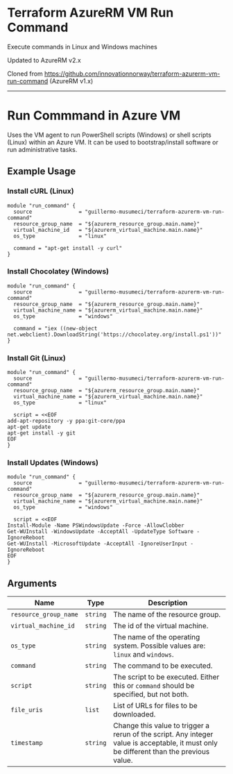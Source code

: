 # Terraform AzureRM VM Run Command
Execute commands in Linux and Windows machines

Updated to AzureRM v2.x

Cloned from https://github.com/innovationnorway/terraform-azurerm-vm-run-command (AzureRM v1.x)

-----------

# Run Commmand in Azure VM

Uses the VM agent to run PowerShell scripts (Windows) or shell scripts (Linux) within an Azure VM. It can be used to bootstrap/install software or run administrative tasks.

## Example Usage

### Install cURL (Linux)

```hcl
module "run_command" {
  source               = "guillermo-musumeci/terraform-azurerm-vm-run-command"
  resource_group_name  = "${azurerm_resource_group.main.name}"
  virtual_machine_id   = "${azurerm_virtual_machine.main.name}"
  os_type              = "linux"

  command = "apt-get install -y curl"
}
```

### Install Chocolatey (Windows)

```hcl
module "run_command" {
  source               = "guillermo-musumeci/terraform-azurerm-vm-run-command"
  resource_group_name  = "${azurerm_resource_group.main.name}"
  virtual_machine_name = "${azurerm_virtual_machine.main.name}"
  os_type              = "windows"

  command = "iex ((new-object net.webclient).DownloadString('https://chocolatey.org/install.ps1'))"
}
```

### Install Git (Linux)

```hcl
module "run_command" {
  source               = "guillermo-musumeci/terraform-azurerm-vm-run-command"
  resource_group_name  = "${azurerm_resource_group.main.name}"
  virtual_machine_name = "${azurerm_virtual_machine.main.name}"
  os_type              = "linux"

  script = <<EOF
add-apt-repository -y ppa:git-core/ppa
apt-get update
apt-get install -y git
EOF
}
```

### Install Updates (Windows)

```hcl
module "run_command" {
  source               = "guillermo-musumeci/terraform-azurerm-vm-run-command"
  resource_group_name  = "${azurerm_resource_group.main.name}"
  virtual_machine_name = "${azurerm_virtual_machine.main.name}"
  os_type              = "windows"

  script = <<EOF
Install-Module -Name PSWindowsUpdate -Force -AllowClobber
Get-WUInstall -WindowsUpdate -AcceptAll -UpdateType Software -IgnoreReboot
Get-WUInstall -MicrosoftUpdate -AcceptAll -IgnoreUserInput -IgnoreReboot
EOF
}
```

## Arguments

| Name | Type | Description |
| --- | --- | --- |
| `resource_group_name` | `string` | The name of the resource group. |
| `virtual_machine_id` | `string` | The id of the virtual machine. |
| `os_type` | `string` | The name of the operating system. Possible values are: `linux` and `windows`. |
| `command` | `string` | The command to be executed. |
| `script` | `string` | The script to be executed. Either this or `command` should be specified, but not both. |
| `file_uris` | `list` | List of URLs for files to be downloaded. |
| `timestamp` | `string` | Change this value to trigger a rerun of the script. Any integer value is acceptable, it must only be different than the previous value. |
